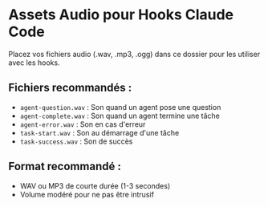# Assets Audio pour Hooks Claude Code

Placez vos fichiers audio (.wav, .mp3, .ogg) dans ce dossier pour les utiliser avec les hooks.

## Fichiers recommandés :

- `agent-question.wav` : Son quand un agent pose une question
- `agent-complete.wav` : Son quand un agent termine une tâche
- `agent-error.wav` : Son en cas d'erreur
- `task-start.wav` : Son au démarrage d'une tâche
- `task-success.wav` : Son de succès

## Format recommandé :
- WAV ou MP3 de courte durée (1-3 secondes)
- Volume modéré pour ne pas être intrusif